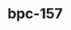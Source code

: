 ---
title: bpc-157
popular_name: "BPC-157"
developmental_codes: ["BPC-157"]
product_names: ["BPC-157 Peptide", "Body Protection Compound"]
full_description: "BPC-157 (Body Protection Compound-157) is a synthetic 15-amino acid pentadecapeptide derived from a protective protein found in human gastric juice. It works by promoting angiogenesis (new blood vessel formation), enhancing growth hormone receptor expression, and reducing inflammatory cytokines. Primarily researched for accelerating tissue repair, wound healing, gut health, and musculoskeletal injury recovery. BPC-157 has shown robust regenerative and cytoprotective effects in preclinical animal studies, particularly for tendon, ligament, muscle injuries, and gastrointestinal disorders. However, human clinical evidence remains extremely limited with only three small pilot studies conducted to date. It is not FDA-approved for therapeutic use and is classified as a prohibited substance by the World Anti-Doping Agency (WADA). While generally well-tolerated in animal studies, quality control concerns exist as it remains an unregulated compound. BPC-157 is considered investigational and requires more comprehensive human clinical trials to establish safety, efficacy, and proper clinical applications."
short_description: "Synthetic peptide from gastric juice promoting tissue repair, gut healing, and anti-inflammatory effects. Strong animal evidence, limited human trials. Not FDA-approved."
benefits: ["Accelerated tissue healing and repair", "Improved gut health and digestive function", "Enhanced joint and tendon recovery", "Powerful anti-inflammatory effects", "Reduced muscle soreness and recovery time", "Improved blood vessel formation and angiogenesis", "Protection against NSAID-induced gastric damage", "Enhanced wound healing and collagen formation", "Potential neuroprotective effects", "Improved ligament and muscle healing"]
dosage_levels: ["Subcutaneous - Beginner: 200-250mcg daily, split into 2 doses (100-125mcg each, 12 hours apart)", "Subcutaneous - Intermediate: 300-400mcg daily, split into 2 doses (150-200mcg each, 12 hours apart)", "Subcutaneous - Acute injury: 400-500mcg daily for 2-4 weeks, then reduce to maintenance", "Oral - General: 500-1000mcg daily (lower bioavailability, better for gut issues)", "Cycle: 4-8 weeks on, 2-4 weeks off", "Weight-based: 2.5-3.75mcg per kg body weight, taken twice daily"]
application_methods: ["Subcutaneous injection", "Oral"]
what_it_does: "BPC-157 speeds up the body's natural healing process by promoting new blood vessel formation and reducing inflammation. It's particularly effective for recovering from injuries to tendons, ligaments, muscles, and gut issues like ulcers or leaky gut."
research: [{ summary: "Wikipedia article", url: "https://en.wikipedia.org/wiki/bpc-157" }, { summary: "PubMed database search", url: "https://pubmed.ncbi.nlm.nih.gov/?term=bpc-157" }, { summary: "Clinical trials search", url: "https://clinicaltrials.gov/search?term=bpc-157" }, { summary: "Systematic review of musculoskeletal healing", url: "https://pmc.ncbi.nlm.nih.gov/articles/PMC12313605/" }, { summary: "Narrative review on regeneration or risk", url: "https://pubmed.ncbi.nlm.nih.gov/40789979/" }, { summary: "Gastric cytoprotection study", url: "https://pubmed.ncbi.nlm.nih.gov/40759852/" }, { summary: "Wound healing mechanisms research", url: "https://pmc.ncbi.nlm.nih.gov/articles/PMC8275860/" }, { summary: "Tendon healing study", url: "https://pubmed.ncbi.nlm.nih.gov/21030672/" }, { summary: "Safety evaluation", url: "https://pubmed.ncbi.nlm.nih.gov/40131143/" }]
tags: ["healing", "recovery", "tissue repair", "gut health", "anti-inflammatory", "subcutaneous"]
affiliate_links: [{title: "Bacteriostatic Water Reconstitution Solution 10ml", url: "https://bit.ly/3L8IxFM"}, {title: "10mg BPC-157", url: "https://bit.ly/4otMVxr"} ]
is_natty: true
created_at: 2025-10-17T08:25:41.099Z
last_updated_at: 2025-10-19T03:35:54.989Z
---